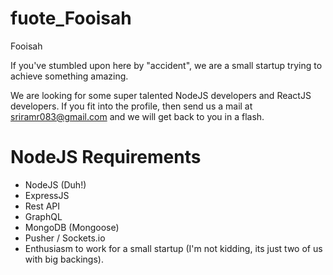 # fuote_Fooisah
Fooisah

If you've stumbled upon here by "accident", we are a small startup trying to achieve something amazing.

We are looking for some super talented NodeJS developers and ReactJS developers. If you fit into the profile, then send us a mail at sriramr083@gmail.com and we will get back to you in a flash.

# NodeJS Requirements
* NodeJS (Duh!)
* ExpressJS
* Rest API
* GraphQL
* MongoDB (Mongoose)
* Pusher / Sockets.io
* Enthusiasm to work for a small startup (I'm not kidding, its just two of us with big backings).

